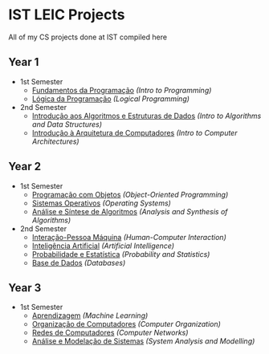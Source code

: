 # IST LEIC Projects
All of my CS projects done at IST compiled here

## Year 1
 * 1st Semester
   * [Fundamentos da Programação](https://github.com/rodrigoFfreire/FP_22_23) _(Intro to Programming)_
   * [Lógica da Programação](https://github.com/rodrigoFfreire/LP_22_23) _(Logical Programming)_
 * 2nd Semester
   * [Introdução aos Algoritmos e Estruturas de Dados](https://github.com/rodrigoFfreire/IAED_22_23) _(Intro to Algorithms and Data Structures)_
   * [Introdução à Arquitetura de Computadores](https://github.com/rodrigoFfreire/Projeto-IAC-22-23) _(Intro to Computer Architectures)_

## Year 2
 * 1st Semester
   * [Programação com Objetos](https://github.com/rodrigoFfreire/PO-23-24) _(Object-Oriented Programming)_
   * [Sistemas Operativos](https://github.com/rodrigoFfreire/SO-23-24) _(Operating Systems)_
   * [Análise e Síntese de Algoritmos](https://github.com/rodrigoFfreire/ASA-23-24) _(Analysis and Synthesis of Algorithms)_
 * 2nd Semester
   * [Interação-Pessoa Máquina](https://github.com/rodrigoFfreire/IPM-Bakeoffs) _(Human-Computer Interaction)_
   * [Inteligência Artificial](https://github.com/rodrigoFfreire/IArt-23-24) _(Artificial Intelligence)_
   * [Probabilidade e Estatística](https://github.com/rodrigoFfreire/PE-23-24) _(Probability and Statistics)_
   * [Base de Dados](https://github.com/rodrigoFfreire/BD-23-24) _(Databases)_
  
## Year 3
  * 1st Semester
    * [Aprendizagem](https://github.com/rodrigoFfreire/Apre-24-25) _(Machine Learning)_
    * [Organização de Computadores](https://github.com/rodrigoFfreire/OC-24-25) _(Computer Organization)_
    * [Redes de Computadores](https://github.com/rodrigoFfreire/RC-24-25) _(Computer Networks)_
    * [Análise e Modelação de Sistemas](https://github.com/rodrigoFfreire/AMS-24-25) _(System Analysis and Modelling)_
